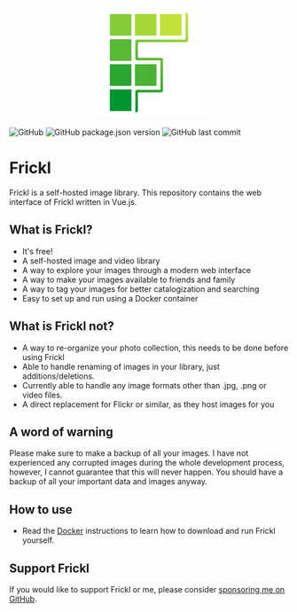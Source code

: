 <p align="center">
  <img src="https://raw.githubusercontent.com/sebastian-raubach/frickl-web/master/public/img/frickl.svg?sanitize=true" width="200" alt="Logo">
</p>

![GitHub](https://img.shields.io/github/license/sebastian-raubach/frickl-web)
![GitHub package.json version](https://img.shields.io/github/package-json/v/sebastian-raubach/frickl-web)
![GitHub last commit](https://img.shields.io/github/last-commit/sebastian-raubach/frickl-web)

# Frickl

Frickl is a self-hosted image library. This repository contains the web interface of Frickl written in Vue.js.

## What is Frickl?
- It's free!
- A self-hosted image and video library
- A way to explore your images through a modern web interface
- A way to make your images available to friends and family
- A way to tag your images for better catalogization and searching
- Easy to set up and run using a Docker container

## What is Frickl not?
- A way to re-organize your photo collection, this needs to be done before using Frickl
- Able to handle renaming of images in your library, just additions/deletions.
- Currently able to handle any image formats other than .jpg, .png or video files.
- A direct replacement for Flickr or similar, as they host images for you

## A word of warning
Please make sure to make a backup of all your images. I have not experienced any corrupted images during the whole development process, however, I cannot guarantee that this will never happen. You should have a backup of all your important data and images anyway.

## How to use

- Read the [Docker](https://github.com/sebastian-raubach/frickl-web/tree/master/docker) instructions to learn how to download and run Frickl yourself.

## Support Frickl

If you would like to support Frickl or me, please consider [sponsoring me on GitHub](https://github.com/sponsors/sebastian-raubach).
